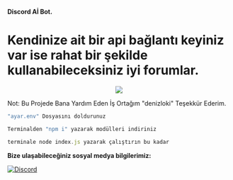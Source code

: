 **Discord Aİ Bot.**

# Kendinize ait bir api bağlantı keyiniz var ise rahat bir şekilde kullanabileceksiniz iyi forumlar.

<div align="center">
    <img src="https://komarev.com/ghpvc/?username=Lexuizmm&color=yellow"/>
</div>


Not: Bu Projede Bana Yardım Eden İş Ortağım "denizloki" Teşekkür Ederim.

```js
"ayar.env" Dosyasını doldurunuz

Terminalden "npm i" yazarak modülleri indiriniz

terminale node index.js yazarak çalıştırın bu kadar
```

**Bize ulaşabileceğiniz sosyal medya bilgilerimiz:**

 [![Discord](https://lanyard.cnrad.dev/api/933786529569058817)](https://discord.com/users/933786529569058817)


